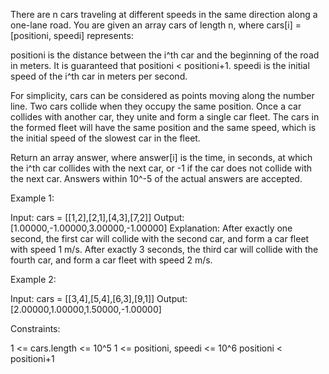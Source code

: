 There are n cars traveling at different speeds in the same direction along a
one-lane road. You are given an array cars of length n, where cars[i] =
[positioni, speedi] represents:


positioni is the distance between the i^th car and the beginning of the road
in meters. It is guaranteed that positioni < positioni+1.
speedi is the initial speed of the i^th car in meters per second.


For simplicity, cars can be considered as points moving along the number
line. Two cars collide when they occupy the same position. Once a car
collides with another car, they unite and form a single car fleet. The cars
in the formed fleet will have the same position and the same speed, which is
the initial speed of the slowest car in the fleet.

Return an array answer, where answer[i] is the time, in seconds, at which the
i^th car collides with the next car, or -1 if the car does not collide with
the next car. Answers within 10^-5 of the actual answers are accepted.


Example 1:


Input: cars = [[1,2],[2,1],[4,3],[7,2]]
Output: [1.00000,-1.00000,3.00000,-1.00000]
Explanation: After exactly one second, the first car will collide with the
second car, and form a car fleet with speed 1 m/s. After exactly 3 seconds,
the third car will collide with the fourth car, and form a car fleet with
speed 2 m/s.


Example 2:


Input: cars = [[3,4],[5,4],[6,3],[9,1]]
Output: [2.00000,1.00000,1.50000,-1.00000]



Constraints:


1 <= cars.length <= 10^5
1 <= positioni, speedi <= 10^6
positioni < positioni+1




